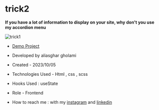 # trick2

**If you have a lot of information to display on your site, why don't you use my accordion menu**

![trick1](https://github.com/aliasghardev/trick1/assets/144837096/7c296a05-221a-4778-9a58-989f257b1bea)

- [Demo Project](https://aliasghardev.github.io/trick1/)

- Developed by aliasghar gholami

- Created - 2023/10/05

- Technologies Used - Html , css , scss

- Hooks Used : useState 

- Role - Frontend

- How to reach me : with my [instagram](https://www.instagram.com/aliasghar.gholami_dev) and [linkedin](https://www.linkedin.com/in/aliasghar-gholami-a1229a290)
